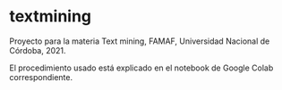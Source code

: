 # textmining
Proyecto para la materia Text mining, FAMAF, Universidad Nacional de Córdoba, 2021. 

El procedimiento usado está explicado en el notebook de Google Colab correspondiente.
